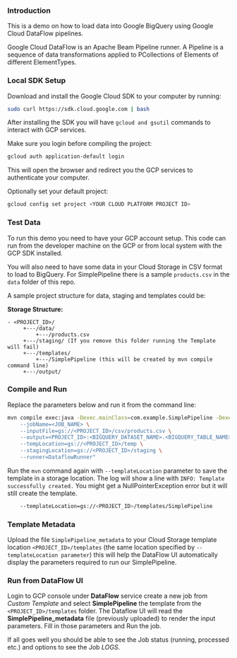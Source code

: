 ### Introduction

This is a demo on how to load data into Google BigQuery using Google Cloud DataFlow pipelines.

Google Cloud DataFlow is an Apache Beam Pipeline runner. A Pipeline is a sequence of data transformations applied to PCollections of Elements of different ElementTypes.

### Local SDK Setup


Download and install the Google Cloud SDK to your computer by running:

```bash
sudo curl https://sdk.cloud.google.com | bash
```
After installing the SDK you will have ```gcloud and gsutil``` commands to interact with GCP services.

Make sure you login before compiling the project:
```bash
gcloud auth application-default login
```
This will open the browser and redirect you the GCP services to authenticate your computer.

Optionally set your default project:

```bash
gcloud config set project <YOUR CLOUD PLATFORM PROJECT ID>
```

### Test Data

To run this demo you need to have your GCP account setup. This code can run from the developer machine on the GCP or from local system with the GCP SDK installed. 

You will also need to have some data in your Cloud Storage in CSV format to load to BigQuery. For SimplePipeline there is a sample ```products.csv``` in the ```data``` folder of this repo.  

A sample project structure for data, staging and templates could be:

**Storage Structure:**
```text
- <PROJECT_ID>/
     +---/data/
         +---/products.csv
     +---/staging/ (If you remove this folder running the Template will fail)
     +---/templates/
         +---/SimplePipeline (this will be created by mvn compile command line)
     +---/output/
```

### Compile and Run

Replace the parameters below and run it from the command line:

```bash
mvn compile exec:java -Dexec.mainClass=com.example.SimplePipeline -Dexec.args="--project=<PROJECT_ID> \
    --jobName=<JOB_NAME> \
    --inputFile=gs://<PROJECT_ID>/csv/products.csv \
    --output=<PROJECT_ID>:<BIGQUERY_DATASET_NAME>.<BIGQUERY_TABLE_NAME> \
    --tempLocation=gs://<PROJECT_ID>/temp \
    --stagingLocation=gs://<PROJECT_ID>/staging \
    --runner=DataflowRunner" 
```

Run the ```mvn``` command again with ```--templateLocation``` parameter to save the template in a storage location. The log will show a line with ```INFO: Template successfully created.``` You might get a NullPointerException error but it will still create the template. 

```bash
    --templateLocation=gs://<PROJECT_ID>/templates/SimplePipeline 
```

### Template Metadata

Upload the file ```SimplePipeline_metadata``` to your Cloud Storage template location ```<PROJECT_ID>/templates``` (the same location specified by ```--templateLocation parameter```) this will help the DataFlow UI automatically display the parameters required to run our SimplePipeline.

### Run from DataFlow UI

Login to GCP console under **DataFlow** service create a new job from *Custom Template* and select **SimplePipeline** the template from the ```<PROJECT_ID>/templates``` folder. The Dataflow UI will read the **SimplePipeline_metadata** file (previously uploaded) to render the input parameters. Fill in those parameters and Run the job. 

If all goes well you should be able to see the Job status (running, processed etc.) and options to see the Job *LOGS*.

